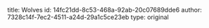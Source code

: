 title: Wolves
id: 14fc21dd-8c53-468a-92ab-20c07689dde6
author: 7328c14f-7ec2-4511-a24d-29a1c5ce23eb
type: original
